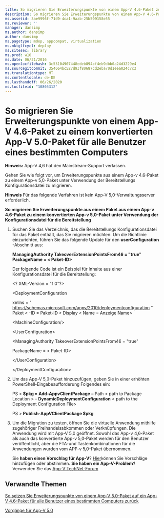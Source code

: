 ```yaml
---
title: So migrieren Sie Erweiterungspunkte von einem App-V 4.6-Paket zu einem konvertierten App-V 5.0-Paket für alle Benutzer eines bestimmten Computers
description: So migrieren Sie Erweiterungspunkte von einem App-V 4.6-Paket zu einem konvertierten App-V 5.0-Paket für alle Benutzer eines bestimmten Computers
ms.assetid: 3ae9996f-71d9-4ca1-9aab-25b599158e55
ms.reviewer: ''
manager: dansimp
ms.author: dansimp
author: dansimp
ms.pagetype: mdop, appcompat, virtualization
ms.mktglfcycl: deploy
ms.sitesec: library
ms.prod: w10
ms.date: 06/21/2016
ms.openlocfilehash: 3c53104907448edeb894cf4eb9dbb0a24d3229e4
ms.sourcegitcommit: 354664bc527d93f80687cd2eba70d1eea024c7c3
ms.translationtype: MT
ms.contentlocale: de-DE
ms.lasthandoff: 06/26/2020
ms.locfileid: "10805312"
---
```

# So migrieren Sie Erweiterungspunkte von einem App-V 4.6-Paket zu einem konvertierten App-V 5.0-Paket für alle Benutzer eines bestimmten Computers

**Hinweis:** App-V 4,6 hat den Mainstream-Support verlassen.

Gehen Sie wie folgt vor, um Erweiterungspunkte aus einem App-v 4.6-Paket zu einem App-v 5,0-Paket unter Verwendung der Bereitstellungs Konfigurationsdatei zu migrieren.

**Hinweis**  Für das folgende Verfahren ist kein App-V 5,0-Verwaltungsserver erforderlich.

 

**So migrieren Sie Erweiterungspunkte aus einem Paket aus einem App-v 4.6-Paket zu einem konvertierten App-v 5,0-Paket unter Verwendung der Konfigurationsdatei für die Bereitstellung**

1. Suchen Sie das Verzeichnis, das die Bereitstellungs Konfigurationsdatei für das Paket enthält, das Sie migrieren möchten. Um die Richtlinie einzurichten, führen Sie das folgende Update für den **userConfiguration** -Abschnitt aus:

   **ManagingAuthority TakeoverExtensionPointsFrom46 = "true" PackageName = &lt; Paket-ID&gt;**

   Der folgende Code ist ein Beispiel für Inhalte aus einer Konfigurationsdatei für die Bereitstellung:

   &lt;? XML-Version = "1.0"?&gt;

   &lt;DeploymentConfiguration

   xmlns = " <https://schemas.microsoft.com/appv/2010/deploymentconfiguration> " Paket &lt; -ID = Paket-ID &gt; Display &lt; Name = Anzeige Name&gt;

   &lt;MachineConfiguration/&gt;

   &lt;UserConfiguration&gt;

   &lt;ManagingAuthority TakeoverExtensionPointsFrom46 = "true"

   PackageName = &lt; Paket-ID&gt;

   &lt;/UserConfiguration&gt;

   &lt;/DeploymentConfiguration&gt;

2. Um das App-V 5,0-Paket hinzuzufügen, geben Sie in einer erhöhten PowerShell-Eingabeaufforderung Folgendes ein:

   PS &gt; **$pkg = Add-AppvClientPackage** **–** Path &lt; path to Package Location &gt;  - **DynamicDeploymentConfiguration** &lt; path to the Deployment Configuration File&gt;

   PS &gt; **Publish-AppVClientPackage $pkg**

3. Um die Migration zu testen, öffnen Sie die virtuelle Anwendung mithilfe zugehöriger Freihandelsabkommen oder Verknüpfungen. Die Anwendung wird mit App-V 5,0 geöffnet. Sowohl das App-v 4,6-Paket als auch das konvertierte App-v 5,0-Paket werden für den Benutzer veröffentlicht, aber die FTA-und Tastenkombinationen für die Anwendungen wurden vom APP-v 5,0-Paket übernommen.

   Sie **haben einen Vorschlag für App-V**? [Hier](http://appv.uservoice.com/forums/280448-microsoft-application-virtualization)können Sie Vorschläge hinzufügen oder abstimmen. **Sie haben ein App-V-Problem?** Verwenden Sie das [App-V TechNet-Forum](https://social.technet.microsoft.com/Forums/home?forum=mdopappv).

## Verwandte Themen


[So setzen Sie Erweiterungspunkte von einem App-V 5.0-Paket auf ein App-V 4.6-Paket für alle Benutzer eines bestimmten Computers zurück](how-to-revert-extension-points-from-an-app-v-50-package-to-an-app-v-46-package-for-all-users-on-a-specific-computer.md)

[Vorgänge für App-V 5.0](operations-for-app-v-50.md)

 

 





